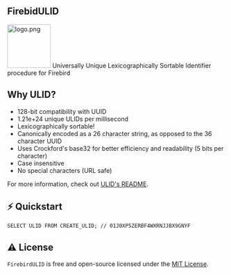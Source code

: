 ## FirebidULID
<img alt="logo.png" src="https://github.com/ulid/spec/blob/master/logo.png?raw=true" heigth="200" width="100">
Universally Unique Lexicographically Sortable Identifier procedure for Firebird

## Why ULID?

* 128-bit compatibility with UUID
* 1.21e+24 unique ULIDs per millisecond
* Lexicographically sortable!
* Canonically encoded as a 26 character string, as opposed to the 36 character UUID
* Uses Crockford's base32 for better efficiency and readability (5 bits per character)
* Case insensitive
* No special characters (URL safe)

For more information, check out [ULID's README](https://github.com/ulid/spec/blob/master/README.md).

## ⚡️ Quickstart

```Firebird
SELECT ULID FROM CREATE_ULID; // 01J0XP5ZERBF4WXRNJJBX9GNYF
```

## ⚠️ License
`FirebirdULID` is free and open-source licensed under the [MIT License](https://github.com/andre-djsystem/LazJWT/blob/main/LICENSE).
